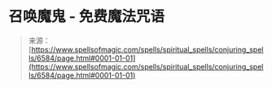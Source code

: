 <!--yml

分类：未分类

日期：2024-06-12 18:41:16

-->

# 召唤魔鬼 - 免费魔法咒语

> 来源：[https://www.spellsofmagic.com/spells/spiritual_spells/conjuring_spells/6584/page.html#0001-01-01](https://www.spellsofmagic.com/spells/spiritual_spells/conjuring_spells/6584/page.html#0001-01-01)
